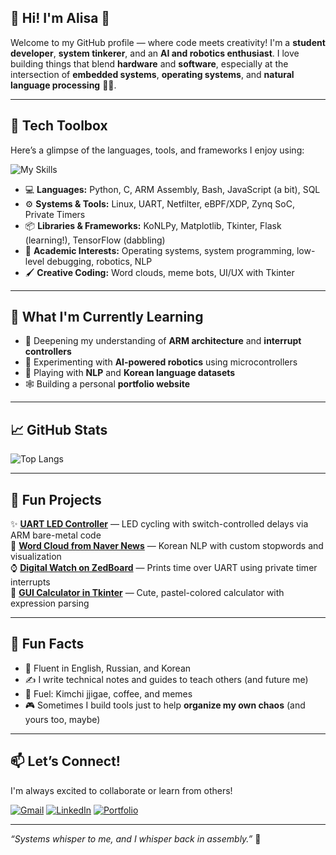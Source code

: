 ## 🦋 Hi! I'm Alisa 🦋

Welcome to my GitHub profile — where code meets creativity! I'm a **student developer**, **system tinkerer**, and an **AI and robotics enthusiast**. I love building things that blend **hardware** and **software**, especially at the intersection of **embedded systems**, **operating systems**, and **natural language processing** 🤖💡.

---

## 🧰 Tech Toolbox

Here’s a glimpse of the languages, tools, and frameworks I enjoy using:

![My Skills](https://skillicons.dev/icons?i=py,c,cpp,linux,bash,arduino,git,github,vscode,mysql,html,css,matlab)

- 💻 **Languages:** Python, C, ARM Assembly, Bash, JavaScript (a bit), SQL
- ⚙️ **Systems & Tools:** Linux, UART, Netfilter, eBPF/XDP, Zynq SoC, Private Timers
- 📦 **Libraries & Frameworks:** KoNLPy, Matplotlib, Tkinter, Flask (learning!), TensorFlow (dabbling)
- 🧪 **Academic Interests:** Operating systems, system programming, low-level debugging, robotics, NLP
- 🖌️ **Creative Coding:** Word clouds, meme bots, UI/UX with Tkinter

---

## 🌱 What I'm Currently Learning

- 🧠 Deepening my understanding of **ARM architecture** and **interrupt controllers**
- 🧪 Experimenting with **AI-powered robotics** using microcontrollers
- 💬 Playing with **NLP** and **Korean language datasets**
- 🕸️ Building a personal **portfolio website**

---

## 📈 GitHub Stats

![Top Langs](https://github-readme-stats.vercel.app/api/top-langs/?username=alisa7979&layout=compact&theme=tokyonight)

---

## 🧠 Fun Projects

✨ **[UART LED Controller](https://github.com/alisa7979/LED_toggle)** — LED cycling with switch-controlled delays via ARM bare-metal code  
🧠 **[Word Cloud from Naver News]()** — Korean NLP with custom stopwords and visualization  
⌚ **[Digital Watch on ZedBoard](https://github.com/alisa7979/timer_tera)** — Prints time over UART using private timer interrupts  
🎨 **[GUI Calculator in Tkinter](https://github.com/alisa7979/Mycalc)** — Cute, pastel-colored calculator with expression parsing  

---

## 🎯 Fun Facts

- 💬 Fluent in English, Russian, and Korean
- ✍️ I write technical notes and guides to teach others (and future me)
- 🍜 Fuel: Kimchi jjigae, coffee, and memes
- 🎮 Sometimes I build tools just to help **organize my own chaos** (and yours too, maybe)

---

## 📫 Let’s Connect!

I'm always excited to collaborate or learn from others!

[![Gmail](https://img.shields.io/badge/email-%23D14836.svg?&style=for-the-badge&logo=gmail&logoColor=white)](mailto:your.email@example.com)
[![LinkedIn](https://img.shields.io/badge/linkedin-%230077B5.svg?&style=for-the-badge&logo=linkedin&logoColor=white)](https://www.linkedin.com/in/yourname/)
[![Portfolio](https://img.shields.io/badge/portfolio-%23ff69b4.svg?&style=for-the-badge&logo=notion&logoColor=white)](https://yourwebsite.com)

---

_“Systems whisper to me, and I whisper back in assembly.”_ 🧾


